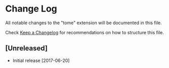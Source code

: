 # Change Log

All notable changes to the "tome" extension will be documented in this file.

Check [Keep a Changelog](http://keepachangelog.com/) for recommendations on how to structure this file.

## [Unreleased]

- Initial release [2017-06-20]